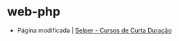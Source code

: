# web-php
<!-- Protótipo para nova página | [InVision](https://invis.io/M9FQ7VRVJY4)-->

- Página modificada | [Selper - Cursos de Curta Duração ](https://faahbih.github.io/web-php/)

<!-- Landing Page demo | [Selper - Cursos de Curta Duração](https://faahbih.github.io/landing-page/) | [Código no Github](https://github.com/faahbih/landing-page) -->

